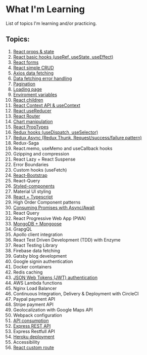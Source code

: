 # What I'm Learning

List of topics I'm learning and/or practicing.

## Topics:

1. [React props & state](https://github.com/JoakimTeixeira/tweet-component)
2. [React basic hooks (useRef, useState, useEffect)](https://github.com/JoakimTeixeira/contact-app)
3. [React forms](https://github.com/JoakimTeixeira/contact-app)
4. [React simple CRUD](https://github.com/JoakimTeixeira/contact-app)
5. [Axios data fetching](https://github.com/JoakimTeixeira/image-search)
6. [Data fetching error handling](https://github.com/JoakimTeixeira/image-search)
7. [Pagination](https://github.com/JoakimTeixeira/image-search)
8. [Loading page](https://github.com/JoakimTeixeira/image-search)
9. [Enviroment variables](https://github.com/JoakimTeixeira/image-search)
10. [React children](https://github.com/JoakimTeixeira/expense-tracker)
11. [React Context API & useContext](https://github.com/JoakimTeixeira/expense-tracker)
12. [React useReducer](https://github.com/JoakimTeixeira/banking-component)
13. [React Router](https://github.com/JoakimTeixeira/routes-page)
14. [Chart manipulation](https://github.com/JoakimTeixeira/coin-tracker)
15. [React PropTypes](https://github.com/JoakimTeixeira/coin-tracker)
16. [Redux hooks (useDispatch, useSelector)](https://github.com/JoakimTeixeira/banking-component-redux)
17. [Redux Async (Redux Thunk, Request/success/failure pattern)](https://github.com/JoakimTeixeira/robot-friends)
18. Redux-Saga
19. React.memo, useMemo and useCallback hooks
20. Gzipping and compression
21. React Lazy + React Suspense
22. Error Boundaries
23. Custom hooks (useFetch)
24. [React-Bootstrap](https://github.com/JoakimTeixeira/coin-tracker)
25. React-Query
26. [Styled-components](https://github.com/JoakimTeixeira/slash-delivery)
27. Material UI styling
28. [React + Typescript](https://github.com/JoakimTeixeira/slash-delivery)
29. High Order Component patterns
30. [Consuming Promises with Async/Await](https://github.com/JoakimTeixeira/user-authentication-api)
31. React Query
32. React Progressive Web App (PWA)
33. [MongoDB + Mongoose](https://github.com/JoakimTeixeira/user-authentication-api)
34. GrapgQL
35. Apollo client integration
36. React Test Driven Development (TDD) with Enzyme
37. React Testing Library
38. Firebase data fetching
39. Gatsby blog development
40. Google signin authentication
41. Docker containers
42. Redis caching
43. [JSON Web Tokens (JWT) authentication](https://github.com/JoakimTeixeira/user-authentication-api)
44. AWS Lambda functions
45. Nginx Load Balancer
46. Continuous Integration, Delivery & Deployment with CircleCI
47. Paypal payment API
48. Stripe payment API
49. Geolocalization with Google Maps API
50. Webpack configuration
51. [API consumption](https://github.com/JoakimTeixeira/coin-tracker)
52. [Express REST API](https://github.com/JoakimTeixeira/user-authentication-api)
53. Express Restfull API
54. [Heroku deployment](https://github.com/JoakimTeixeira/image-search)
55. Accessibility
56. [React custom route](https://github.com/JoakimTeixeira/user-authentication-client)
